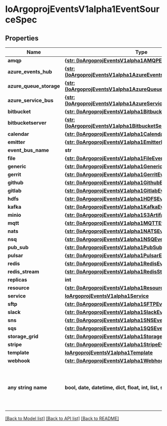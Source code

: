 # IoArgoprojEventsV1alpha1EventSourceSpec


## Properties
Name | Type | Description | Notes
------------ | ------------- | ------------- | -------------
**amqp** | [**{str: (IoArgoprojEventsV1alpha1AMQPEventSource,)}**](IoArgoprojEventsV1alpha1AMQPEventSource.md) |  | [optional] 
**azure_events_hub** | [**{str: (IoArgoprojEventsV1alpha1AzureEventsHubEventSource,)}**](IoArgoprojEventsV1alpha1AzureEventsHubEventSource.md) |  | [optional] 
**azure_queue_storage** | [**{str: (IoArgoprojEventsV1alpha1AzureQueueStorageEventSource,)}**](IoArgoprojEventsV1alpha1AzureQueueStorageEventSource.md) |  | [optional] 
**azure_service_bus** | [**{str: (IoArgoprojEventsV1alpha1AzureServiceBusEventSource,)}**](IoArgoprojEventsV1alpha1AzureServiceBusEventSource.md) |  | [optional] 
**bitbucket** | [**{str: (IoArgoprojEventsV1alpha1BitbucketEventSource,)}**](IoArgoprojEventsV1alpha1BitbucketEventSource.md) |  | [optional] 
**bitbucketserver** | [**{str: (IoArgoprojEventsV1alpha1BitbucketServerEventSource,)}**](IoArgoprojEventsV1alpha1BitbucketServerEventSource.md) |  | [optional] 
**calendar** | [**{str: (IoArgoprojEventsV1alpha1CalendarEventSource,)}**](IoArgoprojEventsV1alpha1CalendarEventSource.md) |  | [optional] 
**emitter** | [**{str: (IoArgoprojEventsV1alpha1EmitterEventSource,)}**](IoArgoprojEventsV1alpha1EmitterEventSource.md) |  | [optional] 
**event_bus_name** | **str** |  | [optional] 
**file** | [**{str: (IoArgoprojEventsV1alpha1FileEventSource,)}**](IoArgoprojEventsV1alpha1FileEventSource.md) |  | [optional] 
**generic** | [**{str: (IoArgoprojEventsV1alpha1GenericEventSource,)}**](IoArgoprojEventsV1alpha1GenericEventSource.md) |  | [optional] 
**gerrit** | [**{str: (IoArgoprojEventsV1alpha1GerritEventSource,)}**](IoArgoprojEventsV1alpha1GerritEventSource.md) |  | [optional] 
**github** | [**{str: (IoArgoprojEventsV1alpha1GithubEventSource,)}**](IoArgoprojEventsV1alpha1GithubEventSource.md) |  | [optional] 
**gitlab** | [**{str: (IoArgoprojEventsV1alpha1GitlabEventSource,)}**](IoArgoprojEventsV1alpha1GitlabEventSource.md) |  | [optional] 
**hdfs** | [**{str: (IoArgoprojEventsV1alpha1HDFSEventSource,)}**](IoArgoprojEventsV1alpha1HDFSEventSource.md) |  | [optional] 
**kafka** | [**{str: (IoArgoprojEventsV1alpha1KafkaEventSource,)}**](IoArgoprojEventsV1alpha1KafkaEventSource.md) |  | [optional] 
**minio** | [**{str: (IoArgoprojEventsV1alpha1S3Artifact,)}**](IoArgoprojEventsV1alpha1S3Artifact.md) |  | [optional] 
**mqtt** | [**{str: (IoArgoprojEventsV1alpha1MQTTEventSource,)}**](IoArgoprojEventsV1alpha1MQTTEventSource.md) |  | [optional] 
**nats** | [**{str: (IoArgoprojEventsV1alpha1NATSEventsSource,)}**](IoArgoprojEventsV1alpha1NATSEventsSource.md) |  | [optional] 
**nsq** | [**{str: (IoArgoprojEventsV1alpha1NSQEventSource,)}**](IoArgoprojEventsV1alpha1NSQEventSource.md) |  | [optional] 
**pub_sub** | [**{str: (IoArgoprojEventsV1alpha1PubSubEventSource,)}**](IoArgoprojEventsV1alpha1PubSubEventSource.md) |  | [optional] 
**pulsar** | [**{str: (IoArgoprojEventsV1alpha1PulsarEventSource,)}**](IoArgoprojEventsV1alpha1PulsarEventSource.md) |  | [optional] 
**redis** | [**{str: (IoArgoprojEventsV1alpha1RedisEventSource,)}**](IoArgoprojEventsV1alpha1RedisEventSource.md) |  | [optional] 
**redis_stream** | [**{str: (IoArgoprojEventsV1alpha1RedisStreamEventSource,)}**](IoArgoprojEventsV1alpha1RedisStreamEventSource.md) |  | [optional] 
**replicas** | **int** |  | [optional] 
**resource** | [**{str: (IoArgoprojEventsV1alpha1ResourceEventSource,)}**](IoArgoprojEventsV1alpha1ResourceEventSource.md) |  | [optional] 
**service** | [**IoArgoprojEventsV1alpha1Service**](IoArgoprojEventsV1alpha1Service.md) |  | [optional] 
**sftp** | [**{str: (IoArgoprojEventsV1alpha1SFTPEventSource,)}**](IoArgoprojEventsV1alpha1SFTPEventSource.md) |  | [optional] 
**slack** | [**{str: (IoArgoprojEventsV1alpha1SlackEventSource,)}**](IoArgoprojEventsV1alpha1SlackEventSource.md) |  | [optional] 
**sns** | [**{str: (IoArgoprojEventsV1alpha1SNSEventSource,)}**](IoArgoprojEventsV1alpha1SNSEventSource.md) |  | [optional] 
**sqs** | [**{str: (IoArgoprojEventsV1alpha1SQSEventSource,)}**](IoArgoprojEventsV1alpha1SQSEventSource.md) |  | [optional] 
**storage_grid** | [**{str: (IoArgoprojEventsV1alpha1StorageGridEventSource,)}**](IoArgoprojEventsV1alpha1StorageGridEventSource.md) |  | [optional] 
**stripe** | [**{str: (IoArgoprojEventsV1alpha1StripeEventSource,)}**](IoArgoprojEventsV1alpha1StripeEventSource.md) |  | [optional] 
**template** | [**IoArgoprojEventsV1alpha1Template**](IoArgoprojEventsV1alpha1Template.md) |  | [optional] 
**webhook** | [**{str: (IoArgoprojEventsV1alpha1WebhookEventSource,)}**](IoArgoprojEventsV1alpha1WebhookEventSource.md) |  | [optional] 
**any string name** | **bool, date, datetime, dict, float, int, list, str, none_type** | any string name can be used but the value must be the correct type | [optional]

[[Back to Model list]](../README.md#documentation-for-models) [[Back to API list]](../README.md#documentation-for-api-endpoints) [[Back to README]](../README.md)


